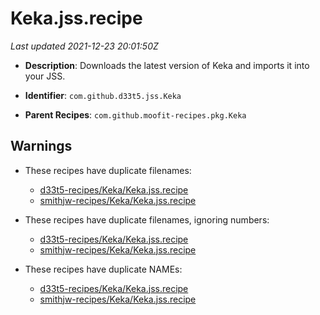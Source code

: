 # Keka.jss.recipe

_Last updated 2021-12-23 20:01:50Z_

- **Description**: Downloads the latest version of Keka and imports it into your JSS.

- **Identifier**: `com.github.d33t5.jss.Keka`

- **Parent Recipes**: `com.github.moofit-recipes.pkg.Keka`


## Warnings

- These recipes have duplicate filenames:
    - [d33t5-recipes/Keka/Keka.jss.recipe](/autopkg-dupe-tracker/d33t5-recipes/Keka/Keka.jss.recipe)
    - [smithjw-recipes/Keka/Keka.jss.recipe](/autopkg-dupe-tracker/smithjw-recipes/Keka/Keka.jss.recipe)

- These recipes have duplicate filenames, ignoring numbers:
    - [d33t5-recipes/Keka/Keka.jss.recipe](/autopkg-dupe-tracker/d33t5-recipes/Keka/Keka.jss.recipe)
    - [smithjw-recipes/Keka/Keka.jss.recipe](/autopkg-dupe-tracker/smithjw-recipes/Keka/Keka.jss.recipe)

- These recipes have duplicate NAMEs:
    - [d33t5-recipes/Keka/Keka.jss.recipe](/autopkg-dupe-tracker/d33t5-recipes/Keka/Keka.jss.recipe)
    - [smithjw-recipes/Keka/Keka.jss.recipe](/autopkg-dupe-tracker/smithjw-recipes/Keka/Keka.jss.recipe)